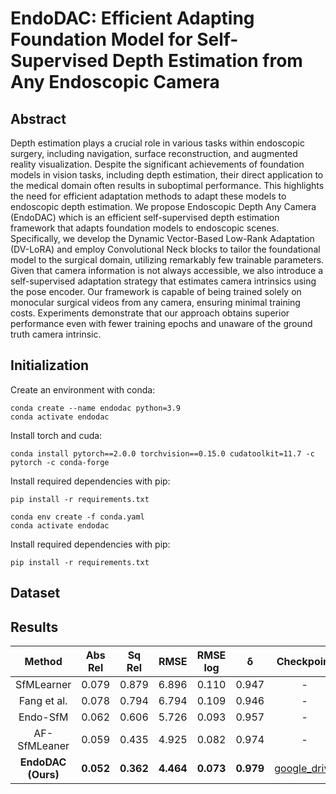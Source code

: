# EndoDAC: Efficient Adapting Foundation Model for Self-Supervised Depth Estimation from Any Endoscopic Camera

## Abstract
Depth estimation plays a crucial role in various tasks within endoscopic surgery, including navigation, surface reconstruction, and augmented reality visualization. Despite the significant achievements of foundation models in vision tasks, including depth estimation, their direct application to the medical domain often results in suboptimal performance. This highlights the need for efficient adaptation methods to adapt these models to endoscopic depth estimation. We propose Endoscopic Depth Any Camera (EndoDAC) which is an efficient self-supervised depth estimation framework that adapts foundation models to endoscopic scenes. Specifically, we develop the Dynamic Vector-Based Low-Rank Adaptation (DV-LoRA) and employ Convolutional Neck blocks to tailor the foundational model to the surgical domain, utilizing remarkably few trainable parameters. Given that camera information is not always accessible, we also introduce a self-supervised adaptation strategy that estimates camera intrinsics using the pose encoder. Our framework is capable of being trained solely on monocular surgical videos from any camera, ensuring minimal training costs. Experiments demonstrate that our approach obtains superior performance even with fewer training epochs and unaware of the ground truth camera intrinsic.

## Initialization

Create an environment with conda:
```
conda create --name endodac python=3.9
conda activate endodac
```

Install torch and cuda:
```
conda install pytorch==2.0.0 torchvision==0.15.0 cudatoolkit=11.7 -c pytorch -c conda-forge
```

Install required dependencies with pip:
```
pip install -r requirements.txt
```

```
conda env create -f conda.yaml
conda activate endodac
```

Install required dependencies with pip:
```
pip install -r requirements.txt
```

## Dataset



## Results

| Method | Abs Rel | Sq Rel | RMSE | RMSE log | &delta; | Checkpoint| 
|  :----:  | :----:  | :----:   |  :----:  | :----:  | :----:  | :----:  |
| SfMLearner | 0.079 |	0.879 |	6.896 |	0.110 |	0.947 | - |
| Fang et al. | 0.078 |	0.794 |	6.794 |	0.109 |	0.946 |- |
| Endo-SfM | 0.062 |	0.606 |	5.726 |	0.093 |	0.957 |- |
| AF-SfMLeaner | 0.059 |	0.435 |	4.925 |	0.082 |	0.974 |- |
|__EndoDAC (Ours)__ |__0.052__ |	__0.362__ |	__4.464__ |	__0.073__ |	__0.979__ | [google_drive](https://drive.google.com/file/d/1qzAYBtwYJDN7hEi6pApqBOOz6pUhyY70/view?usp=drive_link) |

